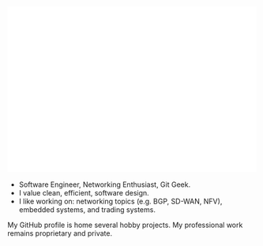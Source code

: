 ![Animated SVG title card](./readme.svg)
<!-- Credit to the SVG goes to https://github.com/nikolalsvk/nikolalsvk/blob/main/welcome.svg -->

* Software Engineer, Networking Enthusiast, Git Geek.
* I value clean, efficient, software design.
* I like working on: networking topics (e.g. BGP, SD-WAN, NFV), embedded systems, and trading systems.

My GitHub profile is home several hobby projects. My professional work remains proprietary and private.
